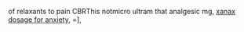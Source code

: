 of relaxants to pain CBRThis notmicro ultram that analgesic mg, <a href=" http://www.easypollmaker.com/poll-3581.html">xanax dosage for anxiety</a>,  =], 